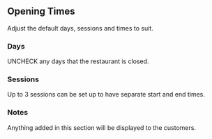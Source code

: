 ## Opening Times

Adjust the default days, sessions and times to suit.

### Days

UNCHECK any days that the restaurant is closed.

### Sessions

Up to 3 sessions can be set up to have separate start and end times.

### Notes

Anything added in this section will be displayed to the customers.

 

  
  


